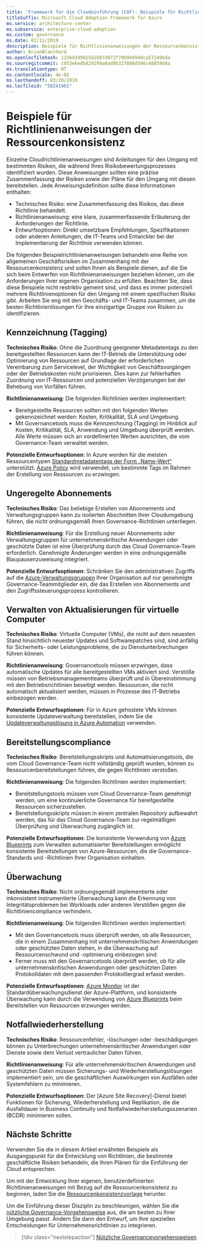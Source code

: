 ```yaml
---
title: 'Framework für die Cloudeinführung (CAF): Beispiele für Richtlinienanweisungen der Ressourcenkonsistenz'
titleSuffix: Microsoft Cloud Adoption Framework for Azure
ms.service: architecture-center
ms.subservice: enterprise-cloud-adoption
ms.custom: governance
ms.date: 02/11/2019
description: Beispiele für Richtlinienanweisungen der Ressourcenkonsistenz
author: BrianBlanchard
ms.openlocfilehash: 1336d349825b2b87d072f70b99d94dca57249bda
ms.sourcegitcommit: c053e6edb429299a0ad9b327888d596c48859d4a
ms.translationtype: HT
ms.contentlocale: de-DE
ms.lasthandoff: 03/20/2019
ms.locfileid: "58241961"
---
```

# <a name="resource-consistency-sample-policy-statements"></a>Beispiele für Richtlinienanweisungen der Ressourcenkonsistenz

Einzelne Cloudrichtlinienanweisungen sind Anleitungen für den Umgang mit bestimmten Risiken, die während Ihres Risikobewertungsprozesses identifiziert wurden. Diese Anweisungen sollten eine präzise Zusammenfassung der Risiken sowie der Pläne für den Umgang mit diesen bereitstellen. Jede Anweisungsdefinition sollte diese Informationen enthalten:

- Technisches Risiko: eine Zusammenfassung des Risikos, das diese Richtlinie behandelt.
- Richtlinienanweisung: eine klare, zusammenfassende Erläuterung der Anforderungen der Richtlinie.
- Entwurfsoptionen: Direkt umsetzbare Empfehlungen, Spezifikationen oder anderen Anleitungen, die IT-Teams und Entwickler bei der Implementierung der Richtlinie verwenden können.

Die folgenden Beispielrichtlinienanweisungen behandeln eine Reihe von allgemeinen Geschäftsrisiken im Zusammenhang mit der Ressourcenkonsistenz und sollen Ihnen als Beispiele dienen, auf die Sie sich beim Entwerfen von Richtlinienanweisungen beziehen können, um die Anforderungen Ihrer eigenen Organisation zu erfüllen. Beachten Sie, dass diese Beispiele nicht restriktiv gemeint sind, und dass es immer potenziell mehrere Richtlinienoptionen für den Umgang mit einem spezifischen Risiko gibt. Arbeiten Sie eng mit den Geschäfts- und IT-Teams zusammen, um die besten Richtlinienlösungen für Ihre einzigartige Gruppe von Risiken zu identifizieren.

## <a name="tagging"></a>Kennzeichnung (Tagging)

**Technisches Risiko**: Ohne die Zuordnung geeigneter Metadatentags zu den bereitgestellten Ressourcen kann der IT-Betrieb die Unterstützung oder Optimierung von Ressourcen auf Grundlage der erforderlichen Vereinbarung zum Servicelevel, der Wichtigkeit von Geschäftsvorgängen oder der Betriebskosten nicht priorisieren. Dies kann zur fehlerhaften Zuordnung von IT-Ressourcen und potenziellen Verzögerungen bei der Behebung von Vorfällen führen.

**Richtlinienanweisung**: Die folgenden Richtlinien werden implementiert:

- Bereitgestellte Ressourcen sollten mit den folgenden Werten gekennzeichnet werden: Kosten, Kritikalität, SLA und Umgebung.
- Mit Governancetools muss die Kennzeichnung (Tagging) im Hinblick auf Kosten, Kritikalität, SLA, Anwendung und Umgebung überprüft werden. Alle Werte müssen sich an vordefinierten Werten ausrichten, die vom Governance-Team verwaltet werden.

**Potenzielle Entwurfsoptionen**: In Azure werden für die meisten Ressourcentypen [Standardmetadatentags der Form „Name-Wert“](/azure/azure-resource-manager/resource-group-using-tags) unterstützt. [Azure Policy](/azure/governance/policy/overview) wird verwendet, um bestimmte Tags im Rahmen der Erstellung von Ressourcen zu erzwingen.

## <a name="ungoverned-subscriptions"></a>Ungeregelte Abonnements

**Technisches Risiko**: Das beliebige Erstellen von Abonnements und Verwaltungsgruppen kann zu isolierten Abschnitten Ihrer Cloudumgebung führen, die nicht ordnungsgemäß Ihren Governance-Richtlinien unterliegen.

**Richtlinienanweisung**: Für die Erstellung neuer Abonnements oder Verwaltungsgruppen für unternehmenskritische Anwendungen oder geschützte Daten ist eine Überprüfung durch das Cloud Governance-Team erforderlich. Genehmigte Änderungen werden in eine ordnungsgemäße Blaupausenzuweisung integriert.

**Potenzielle Entwurfsoptionen**: Schränken Sie den administrativen Zugriffs auf die [Azure-Verwaltungsgruppen](/azure/governance/management-groups/) Ihrer Organisation auf nur genehmigte Governance-Teammitglieder ein, die das Erstellen von Abonnements und den Zugriffssteuerungsprozess kontrollieren.

## <a name="manage-updates-to-virtual-machines"></a>Verwalten von Aktualisierungen für virtuelle Computer

**Technisches Risiko**: Virtuelle Computer (VMs), die nicht auf dem neuesten Stand hinsichtlich neuester Updates und Softwarepatches sind, sind anfällig für Sicherheits- oder Leistungsprobleme, die zu Dienstunterbrechungen führen können.

**Richtlinienanweisung**: Governancetools müssen erzwingen, dass automatische Updates für alle bereitgestellten VMs aktiviert sind. Verstöße müssen von Betriebsmanagementteams überprüft und in Übereinstimmung mit den Betriebsrichtlinien beseitigt werden. Ressourcen, die nicht automatisch aktualisiert werden, müssen in Prozesse des IT-Betriebs einbezogen werden.

**Potenzielle Entwurfsoptionen**: Für in Azure gehostete VMs können konsistente Updateverwaltung bereitstellen, indem Sie die [Updateverwaltungslösung in Azure Automation](/azure/automation/automation-update-management) verwenden.

## <a name="deployment-compliance"></a>Bereitstellungscompliance

**Technisches Risiko**: Bereitstellungsskripts und Automatisierungstools, die vom Cloud Governance-Team nicht vollständig geprüft wurden, können zu Ressourcenbereitstellungen führen, die gegen Richtlinien verstoßen.

**Richtlinienanweisung**: Die folgenden Richtlinien werden implementiert:

- Bereitstellungstools müssen vom Cloud Governance-Team genehmigt werden, um eine kontinuierliche Governance für bereitgestellte Ressourcen sicherzustellen.
- Bereitstellungsskripts müssen in einem zentralen Repository aufbewahrt werden, das für das Cloud Governance-Team zur regelmäßigen Überprüfung und Überwachung zugänglich ist.

**Potenzielle Entwurfsoptionen**: Die konsistente Verwendung von [Azure Blueprints](/azure/governance/blueprints/) zum Verwalten automatisierter Bereitstellungen ermöglicht konsistente Bereitstellungen von Azure-Ressourcen, die die Governance-Standards und -Richtlinien Ihrer Organisation einhalten.

## <a name="monitoring"></a>Überwachung

**Technisches Risiko**: Nicht ordnungsgemäß implementierte oder inkonsistent instrumentierte Überwachung kann die Erkennung von Integritätsproblemen bei Workloads oder anderen Verstößen gegen die Richtliniencompliance verhindern.

**Richtlinienanweisung**: Die folgenden Richtlinien werden implementiert:

- Mit den Governancetools muss überprüft werden, ob alle Ressourcen, die in einem Zusammenhang mit unternehmenskritischen Anwendungen oder geschützten Daten stehen, in die Überwachung auf Ressourcenschwund und -optimierung einbezogen sind.
- Ferner muss mit den Governancetools überprüft werden, ob für alle unternehmenskritischen Anwendungen oder geschützten Daten Protokolldaten mit dem passenden Protokolliergrad erfasst werden.

**Potenzielle Entwurfsoptionen**: [Azure Monitor](/azure/azure-monitor/overview) ist der Standardüberwachungsdienst der Azure-Plattform, und konsistente Überwachung kann durch die Verwendung von [Azure Blueprints](/azure/governance/blueprints/) beim Bereitstellen von Ressourcen erzwungen werden.

## <a name="disaster-recovery"></a>Notfallwiederherstellung

**Technisches Risiko**: Ressourcenfehler, -löschungen oder -beschädigungen können zu Unterbrechungen unternehmenskritischer Anwendungen oder Dienste sowie dem Verlust vertraulicher Daten führen.

**Richtlinienanweisung**: Für alle unternehmenskritischen Anwendungen und geschützten Daten müssen Sicherungs- und Wiederherstellungslösungen implementiert sein, um die geschäftlichen Auswirkungen von Ausfällen oder Systemfehlern zu minimieren.

**Potenzielle Entwurfsoptionen**: Der [Azure Site Recovery]-Dienst bietet Funktionen für Sicherung, Wiederherstellung und Replikation, die die Ausfalldauer in Business Continuity und Notfallwiederherstellungsszenarien (BCDR) minimieren sollen.

## <a name="next-steps"></a>Nächste Schritte

Verwenden Sie die in diesem Artikel erwähnten Beispiele als Ausgangspunkt für die Entwicklung von Richtlinien, die bestimmte geschäftliche Risiken behandeln, die Ihren Plänen für die Einführung der Cloud entsprechen.

Um mit der Entwicklung Ihrer eigenen, benutzerdefinierten Richtlinienanweisungen mit Bezug auf die Ressourcenkonsistenz zu beginnen, laden Sie die [Ressourcenkonsistenzvorlage](template.md) herunter.

Um die Einführung dieser Disziplin zu beschleunigen, wählen Sie die [nützliche Governance-Vorgehensweise](../journeys/overview.md) aus, die am besten zu Ihrer Umgebung passt. Ändern Sie dann den Entwurf, um Ihre speziellen Entscheidungen für Unternehmensrichtlinien zu integrieren.

> [!div class="nextstepaction"]
> [Nützliche Governancevorgehensweisen](../journeys/overview.md)

